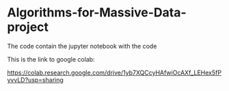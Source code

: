 # Algorithms-for-Massive-Data-project

The code contain the jupyter notebook with the code

This is the link to google colab: 

https://colab.research.google.com/drive/1yb7XQCcyHAfwiOcAXf_LEHex5fPyvvLD?usp=sharing
